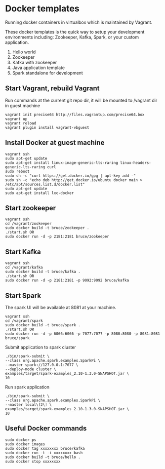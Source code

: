 Docker templates
=================

Running docker containers in virtualbox which is maintained by Vagrant.

These docker templates is the quick way to setup your development environments including: Zookeeper, Kafka, Spark, or your custom application.

1. Hello world
2. Zookeeper
3. Kafka with zookeeper
4. Java application template
5. Spark standalone for development

Start Vagrant, rebuild Vagrant 
---------------

Run commands at the current git repo dir, it will be mounted to /vagrant dir in guest machine

	vagrant init precise64 http://files.vagrantup.com/precise64.box
	vagrant up
	vagrant reload
	vagrant plugin install vagrant-vbguest

Install Docker at guest machine
----------------

	vagrant ssh
	sudo apt-get update
	sudo apt-get install linux-image-generic-lts-raring linux-headers-generic-lts-raring curl
	sudo reboot
	sudo sh -c "curl https://get.docker.io/gpg | apt-key add -"
	sudo sh -c "echo deb http://get.docker.io/ubuntu docker main > /etc/apt/sources.list.d/docker.list"
	sudo apt-get update
	sudo apt-get install lxc-docker

Start zookeeper
----------------

	vagrant ssh
	cd /vagrant/zookeeper
	sudo docker build -t bruce/zookeeper .
	./start.sh OR
	sudo docker run -d -p 2181:2181 bruce/zookeeper

Start Kafka
----------------

	vagrant ssh
	cd /vagrant/kafka
	sudo docker build -t bruce/kafka .
	./start.sh OR
	sudo docker run -d -p 2181:2181 -p 9092:9092 bruce/kafka

Start Spark
----------------

The spark UI will be available at 8081 at your machine.

	vagrant ssh
	cd /vagrant/spark
	sudo docker build -t bruce/spark .
	./start.sh OR
	sudo docker run -d -p 6066:6066 -p 7077:7077 -p 8080:8080 -p 8081:8081 bruce/spark

Submit application to spark cluster

	./bin/spark-submit \
	--class org.apache.spark.examples.SparkPi \
	--master spark://127.0.0.1:7077 \
	--deploy-mode cluster \
	examples/target/spark-examples_2.10-1.3.0-SNAPSHOT.jar \
	10

Run spark application

	./bin/spark-submit \
	--class org.apache.spark.examples.SparkPi \
	--master local\[2\] \
	examples/target/spark-examples_2.10-1.3.0-SNAPSHOT.jar \
	10

Useful Docker commands
----------------

	sudo docker ps
	sudo docker images
	sudo docker tag xxxxxxxx bruce/kafka
	sudo docker run -t -i xxxxxxxx bash
	sudo docker build -t bruce/hello .
	sudo docker stop xxxxxxxx
